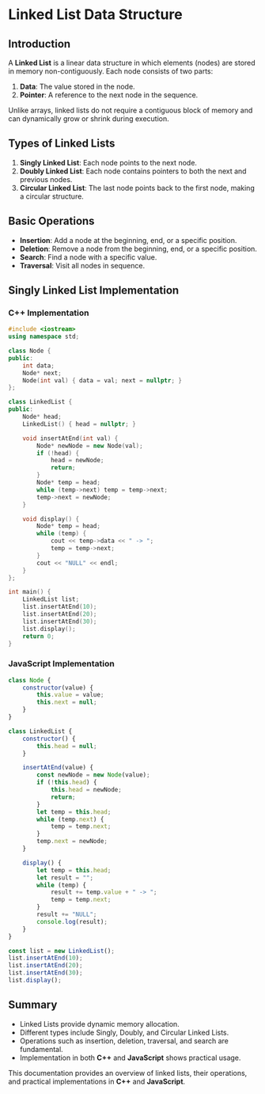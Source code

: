 # Linked List Data Structure

## Introduction
A **Linked List** is a linear data structure in which elements (nodes) are stored in memory non-contiguously. Each node consists of two parts:
1. **Data**: The value stored in the node.
2. **Pointer**: A reference to the next node in the sequence.

Unlike arrays, linked lists do not require a contiguous block of memory and can dynamically grow or shrink during execution.

## Types of Linked Lists
1. **Singly Linked List**: Each node points to the next node.
2. **Doubly Linked List**: Each node contains pointers to both the next and previous nodes.
3. **Circular Linked List**: The last node points back to the first node, making a circular structure.

## Basic Operations
- **Insertion**: Add a node at the beginning, end, or a specific position.
- **Deletion**: Remove a node from the beginning, end, or a specific position.
- **Search**: Find a node with a specific value.
- **Traversal**: Visit all nodes in sequence.

## Singly Linked List Implementation

### **C++ Implementation**
```cpp
#include <iostream>
using namespace std;

class Node {
public:
    int data;
    Node* next;
    Node(int val) { data = val; next = nullptr; }
};

class LinkedList {
public:
    Node* head;
    LinkedList() { head = nullptr; }

    void insertAtEnd(int val) {
        Node* newNode = new Node(val);
        if (!head) {
            head = newNode;
            return;
        }
        Node* temp = head;
        while (temp->next) temp = temp->next;
        temp->next = newNode;
    }

    void display() {
        Node* temp = head;
        while (temp) {
            cout << temp->data << " -> ";
            temp = temp->next;
        }
        cout << "NULL" << endl;
    }
};

int main() {
    LinkedList list;
    list.insertAtEnd(10);
    list.insertAtEnd(20);
    list.insertAtEnd(30);
    list.display();
    return 0;
}
```

### **JavaScript Implementation**
```javascript
class Node {
    constructor(value) {
        this.value = value;
        this.next = null;
    }
}

class LinkedList {
    constructor() {
        this.head = null;
    }

    insertAtEnd(value) {
        const newNode = new Node(value);
        if (!this.head) {
            this.head = newNode;
            return;
        }
        let temp = this.head;
        while (temp.next) {
            temp = temp.next;
        }
        temp.next = newNode;
    }

    display() {
        let temp = this.head;
        let result = "";
        while (temp) {
            result += temp.value + " -> ";
            temp = temp.next;
        }
        result += "NULL";
        console.log(result);
    }
}

const list = new LinkedList();
list.insertAtEnd(10);
list.insertAtEnd(20);
list.insertAtEnd(30);
list.display();
```

## Summary
- Linked Lists provide dynamic memory allocation.
- Different types include Singly, Doubly, and Circular Linked Lists.
- Operations such as insertion, deletion, traversal, and search are fundamental.
- Implementation in both **C++** and **JavaScript** shows practical usage.

This documentation provides an overview of linked lists, their operations, and practical implementations in **C++** and **JavaScript**.
